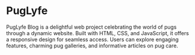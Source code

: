 # PugLyfe
PugLyfe Blog is a delightful web project celebrating the world of pugs through a dynamic website. Built with HTML, CSS, and JavaScript, it offers a responsive design for seamless access. Users can explore engaging features, charming pug galleries, and informative articles on pug care.

